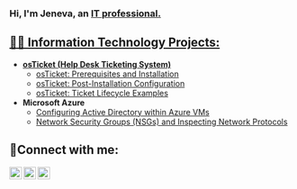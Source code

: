 ### Hi, I'm Jeneva, an <a href="https://linkedin.com/in/JaneDoe">IT professional.

<h2>👩‍💻 Information Technology Projects:</h2>

- <b>osTicket (Help Desk Ticketing System)</b>
  - [osTicket: Prerequisites and Installation](https://github.com/jenevasmith/osticket-prereqs)
  - [osTicket: Post-Installation Configuration](https://github.com/jenevasmith/post-install-config)
  - [osTicket: Ticket Lifecycle Examples](https://github.com/jenevasmith/ticket-lifecycle)
- <b>Microsoft Azure</b>
  - [Configuring Active Directory within Azure VMs](https://github.com/jenevasmith/configure-ad)
  - [Network Security Groups (NSGs) and Inspecting Network Protocols](https://github.com/jenevasmith/azure-network-protocols)
  
<h2>🤳Connect with me:</h2>

[<img align="left" alt="Josh | Twitter" width="22px" src="https://cdn.jsdelivr.net/npm/simple-icons@v3/icons/twitter.svg" />][twitter]
[<img align="left" alt="Josh | LinkedIn" width="22px" src="https://cdn.jsdelivr.net/npm/simple-icons@v3/icons/linkedin.svg" />][linkedin]
[<img align="left" alt="Josh | Instagram" width="22px" src="https://cdn.jsdelivr.net/npm/simple-icons@v3/icons/instagram.svg" />][instagram]

[twitter]: https://twitter.com/Jane
[instagram]: https://www.instagram.com/Jane
[linkedin]: https://linkedin.com/in/Jane
